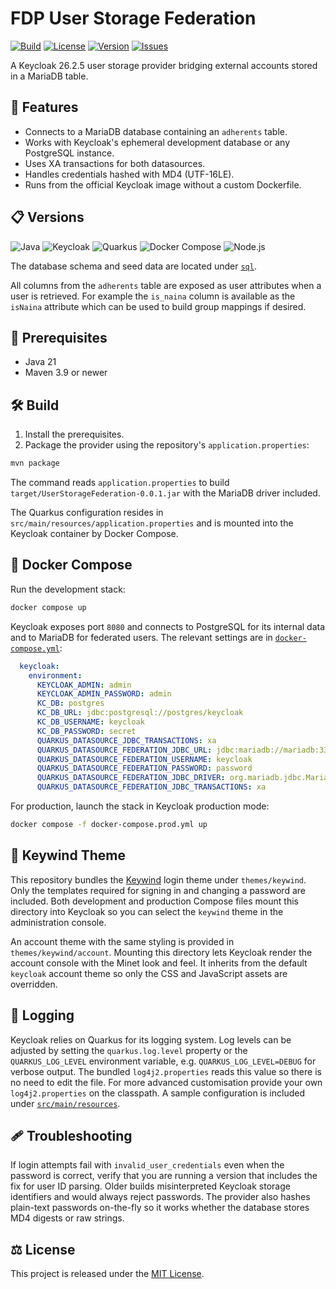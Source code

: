 # FDP User Storage Federation

[![Build](https://github.com/andinox/FDPUserStorageFederation/actions/workflows/maven.yml/badge.svg)](https://github.com/andinox/FDPUserStorageFederation/actions)
[![License](https://img.shields.io/github/license/andinox/FDPUserStorageFederation?style=flat-square)](LICENSE)
[![Version](https://img.shields.io/github/v/release/andinox/FDPUserStorageFederation.svg?style=flat-square)](https://github.com/andinox/FDPUserStorageFederation/releases/latest)
[![Issues](https://img.shields.io/github/issues/andinox/FDPUserStorageFederation.svg?style=flat-square)](https://github.com/andinox/FDPUserStorageFederation/issues)

A Keycloak 26.2.5 user storage provider bridging external accounts stored in a MariaDB table.

## 🚀 Features

- Connects to a MariaDB database containing an `adherents` table.
- Works with Keycloak's ephemeral development database or any PostgreSQL instance.
- Uses XA transactions for both datasources.
- Handles credentials hashed with MD4 (UTF-16LE).
- Runs from the official Keycloak image without a custom Dockerfile.

## 📋 Versions

![Java](https://img.shields.io/badge/Java-21-blue?style=flat-square)
![Keycloak](https://img.shields.io/badge/Keycloak-26.2.5-red?style=flat-square)
![Quarkus](https://img.shields.io/badge/Quarkus-3.20.1-orange?style=flat-square)
![Docker Compose](https://img.shields.io/badge/Docker%20Compose-2.x-blue?style=flat-square)
![Node.js](https://img.shields.io/badge/Node.js-via%20nvm-brightgreen?style=flat-square)

The database schema and seed data are located under [`sql`](sql).

All columns from the `adherents` table are exposed as user attributes when a user is retrieved. For example the `is_naina` column is available as the `isNaina` attribute which can be used to build group mappings if desired.

## 🧰 Prerequisites

- Java 21
- Maven 3.9 or newer

## 🛠️ Build

1. Install the prerequisites.
2. Package the provider using the repository's `application.properties`:

```bash
mvn package
```

The command reads `application.properties` to build `target/UserStorageFederation-0.0.1.jar` with the MariaDB driver included.

The Quarkus configuration resides in `src/main/resources/application.properties` and is mounted into the Keycloak container by Docker Compose.

## 🚢 Docker Compose

Run the development stack:

```bash
docker compose up
```

Keycloak exposes port `8080` and connects to PostgreSQL for its internal data and to MariaDB for federated users. The relevant settings are in [`docker-compose.yml`](docker-compose.yml):

```yaml
  keycloak:
    environment:
      KEYCLOAK_ADMIN: admin
      KEYCLOAK_ADMIN_PASSWORD: admin
      KC_DB: postgres
      KC_DB_URL: jdbc:postgresql://postgres/keycloak
      KC_DB_USERNAME: keycloak
      KC_DB_PASSWORD: secret
      QUARKUS_DATASOURCE_JDBC_TRANSACTIONS: xa
      QUARKUS_DATASOURCE_FEDERATION_JDBC_URL: jdbc:mariadb://mariadb:3306/adh6_prod
      QUARKUS_DATASOURCE_FEDERATION_USERNAME: keycloak
      QUARKUS_DATASOURCE_FEDERATION_PASSWORD: password
      QUARKUS_DATASOURCE_FEDERATION_JDBC_DRIVER: org.mariadb.jdbc.MariaDbDataSource
      QUARKUS_DATASOURCE_FEDERATION_JDBC_TRANSACTIONS: xa
```

For production, launch the stack in Keycloak production mode:

```bash
docker compose -f docker-compose.prod.yml up
```

## 🎨 Keywind Theme

This repository bundles the [Keywind](https://github.com/lukin/keywind) login theme under `themes/keywind`. Only the templates required for signing in and changing a password are included. Both development and production Compose files mount this directory into Keycloak so you can select the `keywind` theme in the administration console.

An account theme with the same styling is provided in `themes/keywind/account`. Mounting this directory lets Keycloak render the account console with the Minet look and feel. It inherits from the default `keycloak` account theme so only the CSS and JavaScript assets are overridden.

## 📝 Logging

Keycloak relies on Quarkus for its logging system. Log levels can be adjusted by
setting the `quarkus.log.level` property or the `QUARKUS_LOG_LEVEL` environment
variable, e.g. `QUARKUS_LOG_LEVEL=DEBUG` for verbose output. The bundled
`log4j2.properties` reads this value so there is no need to edit the file.
For more advanced customisation provide your own `log4j2.properties` on the
classpath. A sample configuration is included under
[`src/main/resources`](src/main/resources).

## 🩹 Troubleshooting

If login attempts fail with `invalid_user_credentials` even when the password is correct, verify that you are running a version that includes the fix for user ID parsing. Older builds misinterpreted Keycloak storage identifiers and would always reject passwords. The provider also hashes plain-text passwords on-the-fly so it works whether the database stores MD4 digests or raw strings.

## ⚖️ License

This project is released under the [MIT License](LICENSE).
